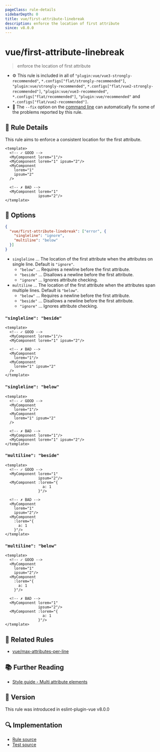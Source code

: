 ```yaml
---
pageClass: rule-details
sidebarDepth: 0
title: vue/first-attribute-linebreak
description: enforce the location of first attribute
since: v8.0.0
---
```


# vue/first-attribute-linebreak

> enforce the location of first attribute

- :gear: This rule is included in all of `"plugin:vue/vue3-strongly-recommended"`, `*.configs["flat/strongly-recommended"]`, `"plugin:vue/strongly-recommended"`, `*.configs["flat/vue2-strongly-recommended"]`, `"plugin:vue/vue3-recommended"`, `*.configs["flat/recommended"]`, `"plugin:vue/recommended"` and `*.configs["flat/vue2-recommended"]`.
- :wrench: The `--fix` option on the [command line](https://eslint.org/docs/user-guide/command-line-interface#fixing-problems) can automatically fix some of the problems reported by this rule.

## :book: Rule Details

This rule aims to enforce a consistent location for the first attribute.

<eslint-code-block fix :rules="{'vue/first-attribute-linebreak': ['error']}">

```vue
<template>
  <!-- ✓ GOOD -->
  <MyComponent lorem="1"/>
  <MyComponent lorem="1" ipsum="2"/>
  <MyComponent
    lorem="1"
    ipsum="2"
  />

  <!-- ✗ BAD -->
  <MyComponent lorem="1"
               ipsum="2"/>
</template>
```

</eslint-code-block>

## :wrench: Options

```json
{
  "vue/first-attribute-linebreak": ["error", {
    "singleline": "ignore",
    "multiline": "below"
  }]
}
```

- `singleline` ... The location of the first attribute when the attributes on single line. Default is `"ignore"`.
  - `"below"` ... Requires a newline before the first attribute.
  - `"beside"` ... Disallows a newline before the first attribute.
  - `"ignore"` ... Ignores attribute checking.
- `multiline` ... The location of the first attribute when the attributes span multiple lines. Default is `"below"`.
  - `"below"` ... Requires a newline before the first attribute.
  - `"beside"` ... Disallows a newline before the first attribute.
  - `"ignore"` ... Ignores attribute checking.

### `"singleline": "beside"`

<eslint-code-block fix :rules="{'vue/first-attribute-linebreak': ['error', {singleline: 'beside'}]}">

```vue
<template>
  <!-- ✓ GOOD -->
  <MyComponent lorem="1"/>
  <MyComponent lorem="1" ipsum="2"/>

  <!-- ✗ BAD -->
  <MyComponent
    lorem="1"/>
  <MyComponent
    lorem="1" ipsum="2"
  />
</template>
```

</eslint-code-block>

### `"singleline": "below"`

<eslint-code-block fix :rules="{'vue/first-attribute-linebreak': ['error', {singleline: 'below'}]}">

```vue
<template>
  <!-- ✓ GOOD -->
  <MyComponent
    lorem="1"/>
  <MyComponent
    lorem="1" ipsum="2"
  />

  <!-- ✗ BAD -->
  <MyComponent lorem="1"/>
  <MyComponent lorem="1" ipsum="2"/>
</template>
```

</eslint-code-block>

### `"multiline": "beside"`

<eslint-code-block fix :rules="{'vue/first-attribute-linebreak': ['error', {multiline: 'beside'}]}">

```vue
<template>
  <!-- ✓ GOOD -->
  <MyComponent lorem="1"
               ipsum="2"/>
  <MyComponent :lorem="{
                 a: 1
               }"/>

  <!-- ✗ BAD -->
  <MyComponent
    lorem="1"
    ipsum="2"/>
  <MyComponent
    :lorem="{
      a: 1
    }"/>
</template>
```

</eslint-code-block>

### `"multiline": "below"`

<eslint-code-block fix :rules="{'vue/first-attribute-linebreak': ['error', {multiline: 'below'}]}">

```vue
<template>
  <!-- ✓ GOOD -->
  <MyComponent
    lorem="1"
    ipsum="2"/>
  <MyComponent
    :lorem="{
      a: 1
    }"/>

  <!-- ✗ BAD -->
  <MyComponent lorem="1"
               ipsum="2"/>
  <MyComponent :lorem="{
                 a: 1
               }"/>
</template>
```

</eslint-code-block>

## :couple: Related Rules

- [vue/max-attributes-per-line](https://github.com/vuejs/eslint-plugin-vue/tree/master/docs/rules/max-attributes-per-line.md)

## :books: Further Reading

- [Style guide - Multi attribute elements](https://vuejs.org/style-guide/rules-strongly-recommended.html#multi-attribute-elements)

## :rocket: Version

This rule was introduced in eslint-plugin-vue v8.0.0

## :mag: Implementation

- [Rule source](https://github.com/vuejs/eslint-plugin-vue/blob/master/lib/rules/first-attribute-linebreak.js)
- [Test source](https://github.com/vuejs/eslint-plugin-vue/blob/master/tests/lib/rules/first-attribute-linebreak.js)
